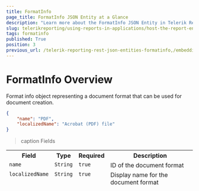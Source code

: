 ```yaml
---
title: FormatInfo
page_title: FormatInfo JSON Entity at a Glance
description: "Learn more about the FormatInfo JSON Entity in Telerik Reporting REST Service and the type and meaning of each field."
slug: telerikreporting/using-reports-in-applications/host-the-report-engine-remotely/telerik-reporting-rest-services/rest-api-reference/json-entities/formatinfo
tags: formatinfo
published: True
position: 3
previous_url: /telerik-reporting-rest-json-entities-formatinfo,/embedding-reports/host-the-report-engine-remotely/telerik-reporting-rest-services/rest-api-reference/json-entities/formatinfo
---
```


<style>
	table {
		display: grid;
		grid-template-columns: min-content min-content min-content 1fr;
	}

	thead, tbody, tr {
		display: contents;
	}

	th {
		white-space: nowrap;
	}
</style>

# FormatInfo Overview

Format info object representing a document format that can be used for document creation.

````JSON
{
	"name": "PDF",
	"localizedName": "Acrobat (PDF) file"
}
````

>caption Fields

| Field | Type | Required | Description |
| ------ | ------ | ------ | ------ |
|`name`|`String`|`true`|ID of the document format|
|`localizedName`|`String`|`true`|Display name for the document format|
